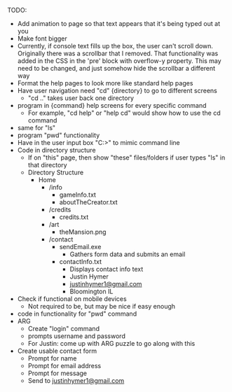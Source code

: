 TODO:

- Add animation to page so that text appears that it's being typed out at you
- Make font bigger
- Currently, if console text fills up the box, the user can't scroll down. Originally there was a scrollbar that I removed. That functionality was added in the CSS in the 'pre' block with overflow-y property. This may need to be changed, and just somehow hide the scrollbar a different way
- Format the help pages to look more like standard help pages
- Have user navigation need "cd" {directory} to go to different screens
    - "cd .." takes user back one directory
- program in {command} help screens for every specific command
    - For example, "cd help" or "help cd" would show how to use the cd command
- same for "ls"
- program "pwd" functionality
- Have in the user input box "C:\>" to mimic command line
- Code in directory structure
    - If on "this" page, then show "these" files/folders if user types "ls" in that directory
    - Directory Structure
        - Home
            - /info
                - gameInfo.txt
                - aboutTheCreator.txt
            - /credits
                - credits.txt
            - /art
                - theMansion.png
            - /contact
                - sendEmail.exe
                    - Gathers form data and submits an email
                - contactInfo.txt
                    - Displays contact info text
                    - Justin Hymer
                    - justinhymer1@gmail.com
                    - Bloomington IL
- Check if functional on mobile devices
    - Not required to be, but may be nice if easy enough
- code in functionality for "pwd" command
- ARG
    - Create "login" command
    - prompts username and password
    - For Justin: come up with ARG puzzle to go along with this
- Create usable contact form
    - Prompt for name
    - Prompt for email address
    - Prompt for message
    - Send to justinhymer1@gmail.com